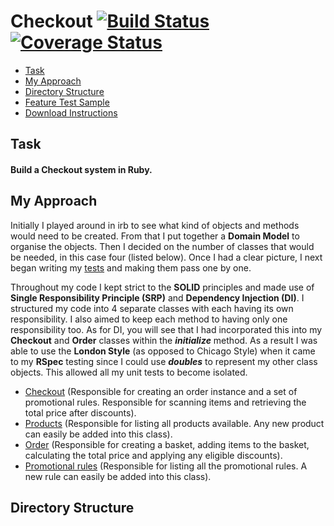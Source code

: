 # Checkout [![Build Status](https://travis-ci.org/hsheikhm/Checkout.svg?branch=master)](https://travis-ci.org/hsheikhm/Checkout) [![Coverage Status](https://coveralls.io/repos/github/hsheikhm/Checkout/badge.svg?branch=master)](https://coveralls.io/github/hsheikhm/Checkout?branch=master)

* [Task](#task)
* [My Approach](#my-approach)
* [Directory Structure](#directory-structure)
* [Feature Test Sample](#feature-test-sample)
* [Download Instructions](#download-instructions)

## Task

#### Build a Checkout system in Ruby.

## My Approach

Initially I played around in irb to see what kind of objects and methods would need to be created. From that I put together a **Domain Model** to organise the objects. Then I decided on the number of classes that would be needed, in this case four (listed below). Once I had a clear picture, I next began writing my [tests](https://github.com/hsheikhm/Checkout/tree/master/spec) and making them pass one by one.

Throughout my code I kept strict to the **SOLID** principles and made use of **Single Responsibility Principle (SRP)** and **Dependency Injection (DI)**. I structured my code into 4 separate classes with each having its own responsibility. I also aimed to keep each method to having only one responsibility too. As for DI, you will see that I had incorporated this into my **Checkout** and **Order** classes within the ***initialize*** method. As a result I was able to use the **London Style** (as opposed to Chicago Style) when it came to my **RSpec** testing since I could use ***doubles*** to represent my other class objects. This allowed all my unit tests to become isolated.

* [Checkout](https://github.com/hsheikhm/Checkout/blob/master/lib/checkout.rb) (Responsible for creating an order instance and a set of promotional rules. Responsible for scanning items and retrieving the total price after discounts).
* [Products](https://github.com/hsheikhm/Checkout/blob/master/lib/products.rb) (Responsible for listing all products available. Any new product can easily be added into this class).
* [Order](https://github.com/hsheikhm/Checkout/blob/master/lib/order.rb) (Responsible for creating a basket, adding items to the basket, calculating the total price and applying any eligible discounts).
* [Promotional rules](https://github.com/hsheikhm/Checkout/blob/master/lib/promotional_rules.rb) (Responsible for listing all the promotional rules. A new rule can easily be added into this class).

## Directory Structure

